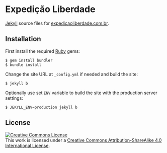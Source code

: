 # Expedição Liberdade

[Jekyll](http://jekyllrb.com) source files for [expedicaoliberdade.com.br](http://expedicaoliberdade.com.br).

## Installation

First install the required [Ruby](http://ruby-lang.org) gems:

```console
$ gem install bundler
$ bundle install
```

Change the site URL at `_config.yml` if needed and build the site:

```console
$ jekyll b
```

Optionally use set `ENV` variable to build the site with the production server settings:

```console
$ JEKYLL_ENV=production jekyll b
```

## License

[![Creative Commons License](https://i.creativecommons.org/l/by-sa/4.0/88x31.png)](http://creativecommons.org/licenses/by-sa/4.0/)  
This work is licensed under a [Creative Commons Attribution-ShareAlike 4.0 International License](http://creativecommons.org/licenses/by-sa/4.0/).
